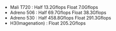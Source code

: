 * Mali T720 : Half 13.2Gflops   Float 7.0Gflops
* Adreno 506 : Half 69.7Gflops  Float 38.3Gflops
* Adreno 530 : Half 458.8Gflops Float 291.3Gflops
* H3(Imagenation) : Float 205.2Gflops
